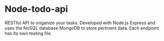 # Node-todo-api
RESTful API to origanize your tasks.
Developed with Node.js Express and uses the NoSQL database MongoDB to store pertinent data.
Each endpoint has its own testing file.
